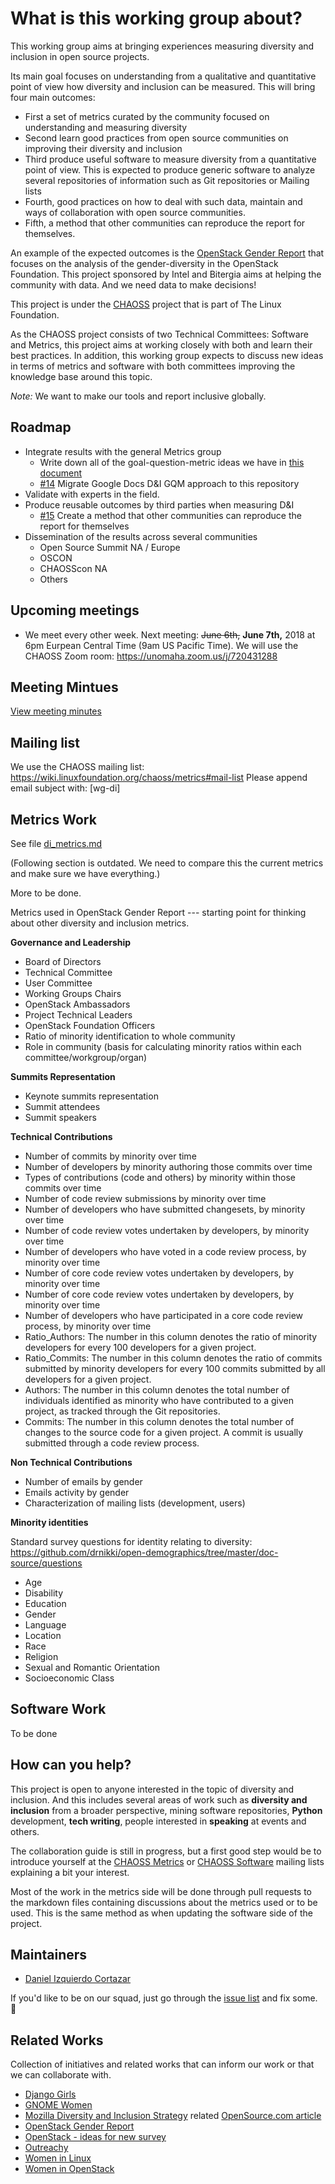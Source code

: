 # What is this working group about?

This working group aims at bringing experiences measuring diversity and inclusion in open source projects.

Its main goal focuses on understanding from a qualitative and quantitative point of view how diversity and inclusion
can be measured. This will bring four main outcomes:
* First a set of metrics curated by the community focused on understanding and measuring diversity
* Second learn good practices from open source communities on improving their diversity and inclusion
* Third produce useful software to measure diversity from a quantitative point of view. This is expected to produce generic software to analyze several repositories of information such as Git repositories or Mailing lists
* Fourth, good practices on how to deal with such data, maintain and ways of collaboration with open source communities.
* Fifth, a method that other communities can reproduce the report for themselves.

An example of the expected outcomes is the [OpenStack Gender Report](http://superuser.openstack.org/articles/bitergia-intel-report/)
that focuses on the analysis of the gender-diversity in the OpenStack Foundation. This project sponsored by Intel and Bitergia
aims at helping the community with data. And we need data to make decisions!

This project is under the [CHAOSS](https://chaoss.community) project that is part of The Linux Foundation.

As the CHAOSS project consists of two Technical Committees: Software and Metrics, this project aims at
working closely with both and learn their best practices. In addition, this working group expects
to discuss new ideas in terms of metrics and software with both committees improving the knowledge
base around this topic.

*Note:* We want to make our tools and report inclusive globally.

## Roadmap

* Integrate results with the general Metrics group
  * Write down all of the goal-question-metric ideas we have in [this document](https://docs.google.com/document/d/1MzDk84BL7FfHDxbFxJz39M72V2Hfc5Y6oCPhOl6woxo/edit#)
  * [#14](https://github.com/chaoss/wg-diversity-inclusion/issues/14) Migrate Google Docs D&I GQM approach to this repository
* Validate with experts in the field.
* Produce reusable outcomes by third parties when measuring D&I
  * [#15](https://github.com/chaoss/wg-diversity-inclusion/issues/15) Create a method that other communities can reproduce the report for themselves
* Dissemination of the results across several communities
  * Open Source Summit NA / Europe
  * OSCON
  * CHAOSScon NA
  * Others


## Upcoming meetings

- We meet every other week. Next meeting: <del>June 6th,</del> **June 7th,** 2018 at 6pm Eurpean Central Time (9am US Pacific Time). We will use the CHAOSS Zoom room: https://unomaha.zoom.us/j/720431288

## Meeting Mintues

[View meeting minutes](./meeting-minutes.md)

## Mailing list
We use the CHAOSS mailing list: https://wiki.linuxfoundation.org/chaoss/metrics#mail-list
Please append email subject with: [wg-di]

## Metrics Work

See file [di_metrics.md](./di_metrics.md)

(Following section is outdated. We need to compare this the current metrics and make sure we have everything.)

More to be done.

Metrics used in OpenStack Gender Report --- starting point for thinking about other diversity and inclusion metrics.

__Governance and Leadership__

 - Board of Directors
 - Technical Committee
 - User Committee
 - Working Groups Chairs
 - OpenStack Ambassadors
 - Project Technical Leaders
 - OpenStack Foundation Officers
 - Ratio of minority identification to whole community
 - Role in community (basis for calculating minority ratios within each committee/workgroup/organ)

__Summits Representation__

 - Keynote summits representation
 - Summit attendees
 - Summit speakers

__Technical Contributions__

 - Number of commits by minority over time
 - Number of developers by minority authoring those commits over time
 - Types of contributions (code and others) by minority within those commits over time
 - Number of code review submissions by  minority over time
 - Number of developers who have submitted changesets, by minority over time
 - Number of code review votes undertaken by developers, by minority over time
 - Number of developers who have voted in a code review process, by minority over time
 - Number of core code review votes undertaken by developers, by minority over time
 - Number of core code review votes undertaken by developers, by minority over time
 - Number of developers who have participated in a core code review process, by minority over time
 - Ratio_Authors: The number in this column denotes the ratio of minority developers for every 100 developers for a given project.
 - Ratio_Commits: The number in this column denotes the ratio of commits submitted by minority developers for every 100 commits submitted by all developers for a given project.
 - Authors: The number in this column denotes the total number of individuals identified as minority who have contributed to a given project, as tracked through the Git repositories.
 - Commits: The number in this column denotes the total number of changes to the source code for a given project. A commit is usually submitted through a code review process.

__Non Technical Contributions__

 - Number of emails by gender
 - Emails activity by gender
 - Characterization of mailing lists (development, users)


__Minority identities__

Standard survey questions for identity relating to diversity:
https://github.com/drnikki/open-demographics/tree/master/doc-source/questions

 - Age
 - Disability
 - Education
 - Gender
 - Language
 - Location
 - Race
 - Religion
 - Sexual and Romantic Orientation
 - Socioeconomic Class

## Software Work

To be done

## How can you help?

This project is open to anyone interested in the topic of diversity and inclusion. And this includes several areas of work such as **diversity and inclusion** from a broader perspective, mining software repositories, **Python** development,
**tech writing**, people interested in **speaking** at events and others.

The collaboration guide is still in progress, but a first good step would be to introduce yourself at the [CHAOSS Metrics](https://lists.linuxfoundation.org/mailman/listinfo/oss-health-metrics) or [CHAOSS Software](https://lists.linuxfoundation.org/mailman/listinfo/chaoss-software) mailing lists explaining a bit your interest.

Most of the work in the metrics side will be done through pull requests to the markdown files containing discussions
about the metrics used or to be used. This is the same method as when updating the software side of the project.

## Maintainers

- [Daniel Izquierdo Cortazar](https://github.com/dicortazar)

If you'd like to be on our squad, just go through the [issue list](https://github.com/chaoss/wg-diversity-inclusion/issues) and fix some. :tada: 


## Related Works

Collection of initiatives and related works that can inform our work or that we can collaborate with.

* [Django Girls](https://djangogirls.org/)
* [GNOME Women](https://wiki.gnome.org/GnomeWomen)
* [Mozilla Diversity and Inclusion Strategy](https://wiki.mozilla.org/Diversity_and_Inclusion_Strategy) related [OpenSource.com article](https://opensource.com/article/17/9/diversity-and-inclusion-innovation)
* [OpenStack Gender Report](http://superuser.openstack.org/articles/bitergia-intel-report/)
* [OpenStack - ideas for new survey](https://etherpad.openstack.org/p/diversity-survey-spring-2018_draft)
* [Outreachy](https://www.outreachy.org/)
* [Women in Linux](http://www.womeninlinux.com/)
* [Women in OpenStack](https://wiki.openstack.org/wiki/Women_of_OpenStack)
